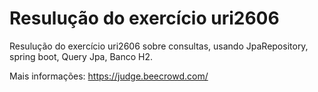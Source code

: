 # Resulução do exercício uri2606

Resulução do exercício uri2606 sobre consultas, usando JpaRepository, spring boot, Query Jpa, Banco H2.

Mais informações: https://judge.beecrowd.com/

